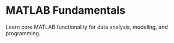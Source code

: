 # MATLAB Fundamentals
Learn core MATLAB functionality for data analysis, modeling, and programming.
